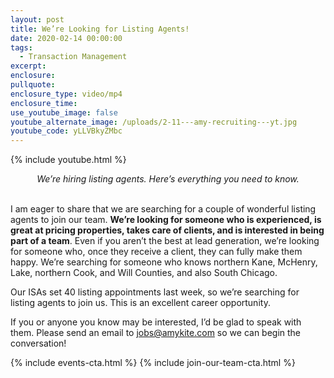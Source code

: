 ```yaml
---
layout: post
title: We’re Looking for Listing Agents!
date: 2020-02-14 00:00:00
tags:
  - Transaction Management
excerpt:
enclosure:
pullquote:
enclosure_type: video/mp4
enclosure_time:
use_youtube_image: false
youtube_alternate_image: /uploads/2-11---amy-recruiting---yt.jpg
youtube_code: yLLVBkyZMbc
---
```


{% include youtube.html %}

<center><em>We’re hiring listing agents. Here’s everything you need to know.</em></center>

<br>I am eager to share that we are searching for a couple of wonderful listing agents to join our team. **We’re looking for someone who is experienced, is great at pricing properties, takes care of clients, and is interested in being part of a team**. Even if you aren’t the best at lead generation, we’re looking for someone who, once they receive a client, they can fully make them happy. We’re searching for someone who knows northern Kane, McHenry, Lake, northern Cook, and Will Counties, and also South Chicago.

Our ISAs set 40 listing appointments last week, so we’re searching for listing agents to join us. This is an excellent career opportunity.

If you or anyone you know may be interested, I’d be glad to speak with them. Please send an email to [jobs@amykite.com](mailto:jobs@amykite.com) so we can begin the conversation\!

{% include events-cta.html %} {% include join-our-team-cta.html %}